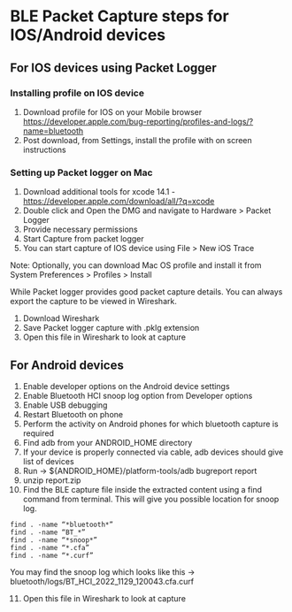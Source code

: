 # BLE Packet Capture steps for IOS/Android devices

## For IOS devices using Packet Logger

### Installing profile on IOS device
1. Download profile for IOS on your Mobile browser https://developer.apple.com/bug-reporting/profiles-and-logs/?name=bluetooth
2. Post download, from Settings, install the profile with on screen instructions

### Setting up Packet logger on Mac
1. Download additional tools for xcode 14.1 - https://developer.apple.com/download/all/?q=xcode
2. Double click and Open the DMG and navigate to Hardware > Packet Logger
3. Provide necessary permissions
4. Start Capture from packet logger
5. You can start capture of IOS device using File > New iOS Trace

Note: Optionally, you can download Mac OS profile and install it from System Preferences > Profiles > Install

While Packet logger provides good packet capture details. You can always export the capture to be viewed in Wireshark.

1. Download Wireshark
2. Save Packet logger capture with .pklg extension
3. Open this file in Wireshark to look at capture

## For Android devices

1. Enable developer options on the Android device settings
2. Enable Bluetooth HCI snoop log option from Developer options
3. Enable USB debugging
4. Restart Bluetooth on phone
5. Perform the activity on Android phones for which bluetooth capture is required
6. Find adb from your ANDROID_HOME directory
7. If your device is properly connected via cable, adb devices should give list of devices
8. Run -> ${ANDROID_HOME}/platform-tools/adb bugreport report
9. unzip report.zip
10. Find the BLE capture file inside the extracted content using a find command from terminal. This will give you possible location for snoop log.
```
find . -name “*bluetooth*”
find . -name “BT_*”
find . -name “*snoop*”
find . -name “*.cfa”
find . -name “*.curf”
```

You may find the snoop log which looks like this -> bluetooth/logs/BT_HCI_2022_1129_120043.cfa.curf

11. Open this file in Wireshark to look at capture




